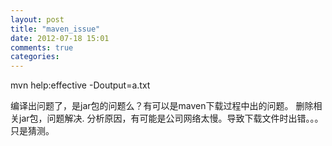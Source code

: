 ```yaml
---
layout: post
title: "maven_issue"
date: 2012-07-18 15:01
comments: true
categories: 
---
```


mvn help:effective -Doutput=a.txt

编译出问题了，是jar包的问题么？有可以是maven下载过程中出的问题。
删除相关jar包，问题解决.
分析原因，有可能是公司网络太慢。导致下载文件时出错。。。只是猜测。
